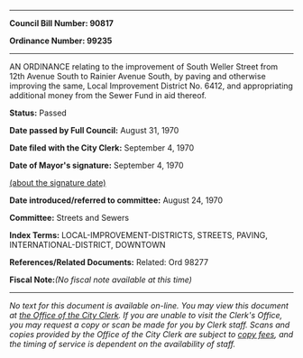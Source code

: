 

********

**Council Bill Number: 90817**
   
**Ordinance Number: 99235**
********

 AN ORDINANCE relating to the improvement of South Weller Street from 12th Avenue South to Rainier Avenue South, by paving and otherwise improving the same, Local Improvement District No. 6412, and appropriating additional money from the Sewer Fund in aid thereof.

**Status:** Passed
   
**Date passed by Full Council:** August 31, 1970
   
**Date filed with the City Clerk:** September 4, 1970
   
**Date of Mayor's signature:** September 4, 1970
   
[(about the signature date)](/~public/approvaldate.htm)
   
   
   
**Date introduced/referred to committee:** August 24, 1970
   
**Committee:** Streets and Sewers
   
   
**Index Terms:** LOCAL-IMPROVEMENT-DISTRICTS, STREETS, PAVING, INTERNATIONAL-DISTRICT, DOWNTOWN

**References/Related Documents:** Related: Ord 98277

**Fiscal Note:**_(No fiscal note available at this time)_
********

_No text for this document is available on-line. You may view this document at [the Office of the City Clerk](http://www.seattle.gov/leg/clerk/contactUs.htm). If you are unable to visit the Clerk's Office, you may request a copy or scan be made for you by Clerk staff. Scans and copies provided by the Office of the City Clerk are subject to [copy fees](http://clerk.seattle.gov/~public/clerkfees.htm), and the timing of service is dependent on the availability of staff._

